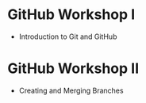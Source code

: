 # GitHub Workshop I 
- Introduction to Git and GitHub

# GitHub Workshop II 
- Creating and Merging Branches
